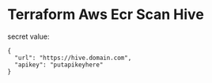 # Terraform Aws Ecr Scan Hive

secret value: 
```
{
  "url": "https://hive.domain.com",
  "apikey": "putapikeyhere"
}
```